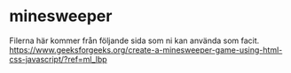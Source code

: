 # minesweeper



Filerna här kommer från följande sida som ni kan använda som facit.
https://www.geeksforgeeks.org/create-a-minesweeper-game-using-html-css-javascript/?ref=ml_lbp
